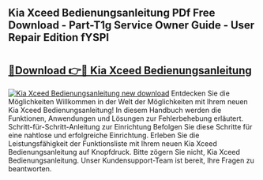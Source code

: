 ## Kia Xceed Bedienungsanleitung PDf Free Download - Part-T1g Service Owner Guide - User Repair Edition fYSPI

# <h2><a href="http://df0aumq.blite.top/?on=Kia+Xceed+Bedienungsanleitung">🔗Download 👉🔴 Kia Xceed Bedienungsanleitung</a></h2>

[![Kia Xceed Bedienungsanleitung new download](https://i.imgur.com/lujVjoI.png)](http://df0aumq.blite.top/?on=Kia+Xceed+Bedienungsanleitung)
Entdecken Sie die Möglichkeiten Willkommen in der Welt der Möglichkeiten mit Ihrem neuen Kia Xceed Bedienungsanleitung! In diesem Handbuch werden die Funktionen, Anwendungen und Lösungen zur Fehlerbehebung erläutert. Schritt-für-Schritt-Anleitung zur Einrichtung Befolgen Sie diese Schritte für eine nahtlose und erfolgreiche Einrichtung. Erleben Sie die Leistungsfähigkeit der Funktionsliste mit Ihrem neuen Kia Xceed Bedienungsanleitung auf Knopfdruck. Bitte zögern Sie nicht, Kia Xceed Bedienungsanleitung. Unser Kundensupport-Team ist bereit, Ihre Fragen zu beantworten.
